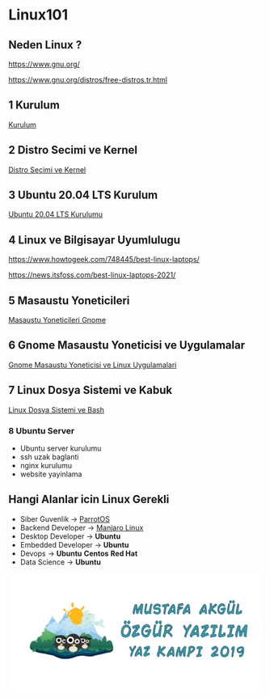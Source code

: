 # Linux101

## Neden Linux ?
https://www.gnu.org/

https://www.gnu.org/distros/free-distros.tr.html

## 1 Kurulum
[Kurulum](install.md)

## 2 Distro Secimi ve Kernel
[Distro Secimi ve Kernel](distroandkernel.md)

## 3 Ubuntu 20.04 LTS Kurulum
[Ubuntu 20.04 LTS Kurulumu](ubuntults.md)


## 4 Linux ve Bilgisayar Uyumlulugu
https://www.howtogeek.com/748445/best-linux-laptops/

https://news.itsfoss.com/best-linux-laptops-2021/

## 5 Masaustu Yoneticileri
[Masaustu Yoneticileri Gnome](windowmanager.md)

## 6 Gnome Masaustu Yoneticisi ve Uygulamalar
[Gnome Masaustu Yoneticisi ve Linux Uygulamalari](gnome.md)

## 7 Linux Dosya Sistemi ve Kabuk
[Linux Dosya Sistemi ve Bash](linux-bash.md)

### 8 Ubuntu Server
* Ubuntu server kurulumu
* ssh uzak baglanti
* nginx kurulumu
* website yayinlama

## Hangi Alanlar icin Linux Gerekli
* Siber Guvenlik -> [ParrotOS](https://www.parrotsec.org/)
* Backend Developer -> [Manjaro Linux](https://manjaro.org/)
* Desktop Developer -> **Ubuntu**
* Embedded Developer -> **Ubuntu**
* Devops -> **Ubuntu** **Centos** **Red Hat**
* Data Science -> **Ubuntu**



![Yaz kampi](static/kamp.jpg)